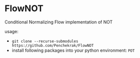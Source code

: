 # FlowNOT
Conditional Normalizing Flow implementation of NOT

usage:
* `git clone --recurse-submodules https://github.com/Penchekrak/FlowNOT`
* install following packages into your python environment: `POT`
